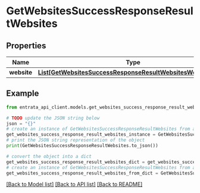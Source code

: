 # GetWebsitesSuccessResponseResultWebsites


## Properties

Name | Type | Description | Notes
------------ | ------------- | ------------- | -------------
**website** | [**List[GetWebsitesSuccessResponseResultWebsitesWebsiteInner]**](GetWebsitesSuccessResponseResultWebsitesWebsiteInner.md) |  | 

## Example

```python
from entrata_api_client.models.get_websites_success_response_result_websites import GetWebsitesSuccessResponseResultWebsites

# TODO update the JSON string below
json = "{}"
# create an instance of GetWebsitesSuccessResponseResultWebsites from a JSON string
get_websites_success_response_result_websites_instance = GetWebsitesSuccessResponseResultWebsites.from_json(json)
# print the JSON string representation of the object
print(GetWebsitesSuccessResponseResultWebsites.to_json())

# convert the object into a dict
get_websites_success_response_result_websites_dict = get_websites_success_response_result_websites_instance.to_dict()
# create an instance of GetWebsitesSuccessResponseResultWebsites from a dict
get_websites_success_response_result_websites_from_dict = GetWebsitesSuccessResponseResultWebsites.from_dict(get_websites_success_response_result_websites_dict)
```
[[Back to Model list]](../README.md#documentation-for-models) [[Back to API list]](../README.md#documentation-for-api-endpoints) [[Back to README]](../README.md)


